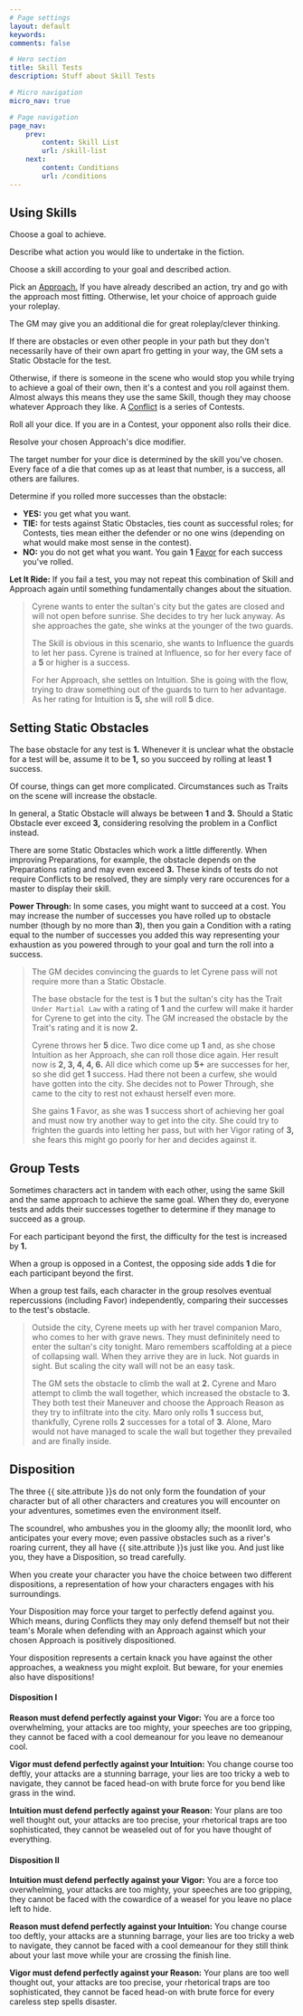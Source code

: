 ```yaml
---
# Page settings
layout: default
keywords:
comments: false

# Hero section
title: Skill Tests
description: Stuff about Skill Tests

# Micro navigation
micro_nav: true

# Page navigation
page_nav:
    prev:
        content: Skill List
        url: /skill-list
    next:
        content: Conditions
        url: /conditions
---
```


## Using Skills

Choose a goal to achieve.

Describe what action you would like to undertake in the fiction.

Choose a skill according to your goal and described action.

Pick an [Approach.](Approaches) If you have already described an action, try and go with the approach most fitting. Otherwise, let your choice of approach guide your roleplay.

The GM may give you an additional die for great roleplay/clever thinking.

If there are obstacles or even other people in your path but they don't necessarily have of their own apart fro getting in your way, the GM sets a Static Obstacle for the test.

Otherwise, if there is someone in the scene who would stop you while trying to achieve a goal of their own, then it's a contest and you roll against them. Almost always this means they use the same Skill, though they may choose whatever Approach they like. A [Conflict](Conflict) is a series of Contests.

Roll all your dice. If you are in a Contest, your opponent also rolls their dice.

Resolve your chosen Approach's dice modifier.

The target number for your dice is determined by the skill you've chosen. Every face of a die that comes up as at least that number, is a success, all others are failures.

Determine if you rolled more successes than the obstacle:

- **YES:** you get what you want.
- **TIE:** for tests against Static Obstacles, ties count as successful roles; for Contests, ties mean either the defender or no one wins (depending on what would make most sense in the contest).
- **NO:** you do not get what you want. You gain **1** [Favor](Favor) for each success you've rolled.

**Let It Ride:** If you fail a test, you may not repeat this combination of Skill and Approach again until something fundamentally changes about the situation.


> Cyrene wants to enter the sultan's city but the gates are closed and will not open before sunrise. She decides to try her luck anyway. As she approaches the gate, she winks at the younger of the two guards.
>
> The Skill is obvious in this scenario, she wants to Influence the guards to let her pass. Cyrene is trained at Influence, so for her every face of a **5** or higher is a success.
>
> For her Approach, she settles on Intuition. She is going with the flow, trying to draw something out of the guards to turn to her advantage. As her rating for Intuition is **5,** she will roll **5** dice.


## Setting Static Obstacles

The base obstacle for any test is **1.** Whenever it is unclear what the obstacle for a test will be, assume it to be **1,** so you succeed by rolling at least **1** success.

Of course, things can get more complicated. Circumstances such as Traits on the scene will increase the obstacle.

In general, a Static Obstacle will always be between **1** and **3.** Should a Static Obstacle ever exceed **3,** considering resolving the problem in a Conflict instead.

There are some Static Obstacles which work a little differently. When improving Preparations, for example, the obstacle depends on the Preparations rating and may even exceed **3.** These kinds of tests do not require Conflicts to be resolved, they are simply very rare occurences for a master to display their skill.

**Power Through:** In some cases, you might want to succeed at a cost. You may increase the number of successes you have rolled up to obstacle number (though by no more than **3**), then you gain a Condition with a rating equal to the number of successes you added this way representing your exhaustion as you powered through to your goal and turn the roll into a success.


> The GM decides convincing the guards to let Cyrene pass will not require more than a Static Obstacle.
>
> The base obstacle for the test is **1** but the sultan's city has the Trait `Under Martial Law` with a rating of **1** and the curfew will make it harder for Cyrene to get into the city. The GM increased the obstacle by the Trait's rating and it is now **2.**
>
> Cyrene throws her **5** dice. Two dice come up **1** and, as she chose Intuition as her Approach, she can roll those dice again. Her result now is **2, 3, 4, 4, 6.** All dice which come up **5+** are successes for her, so she did get **1** success. Had there not been a curfew, she would have gotten into the city. She decides not to Power Through, she came to the city to rest not exhaust herself even more.
>
> She gains **1** Favor, as she was **1** success short of achieving her goal and must now try another way to get into the city. She could try to frighten the guards into letting her pass, but with her Vigor rating of **3,** she fears this might go poorly for her and decides against it.


## Group Tests

Sometimes characters act in tandem with each other, using the same Skill and the same approach to achieve the same goal. When they do, everyone tests and adds their successes together to determine if they manage to succeed as a group.

For each participant beyond the first, the difficulty for the test is increased by **1.**

When a group is opposed in a Contest, the opposing side adds **1** die for each participant beyond the first.

When a group test fails, each character in the group resolves eventual repercussions (including Favor) independently, comparing their successes to the test's obstacle.



> Outside the city, Cyrene meets up with her travel companion Maro, who comes to her with grave news. They must defininitely need to enter the sultan's city tonight. Maro remembers scaffolding at a piece of collapsing wall. When they arrive they are in luck. Not guards in sight. But scaling the city wall will not be an easy task.
>
> The GM sets the obstacle to climb the wall at **2.** Cyrene and Maro attempt to climb the wall together, which increased the obstacle to **3.** They both test their Maneuver and choose the Approach Reason as they try to infiltrate into the city. Maro only rolls **1** success but, thankfully, Cyrene rolls **2** successes for a total of **3**. Alone, Maro would not have managed to scale the wall but together they prevailed and are finally inside.


## Disposition

The three {{ site.attribute }}s do not only form the foundation of your character but of all other characters and creatures you will encounter on your adventures, sometimes even the environment itself.

The scoundrel, who ambushes you in the gloomy ally; the moonlit lord, who anticipates your every move; even passive obstacles such as a river's roaring current, they all have {{ site.attribute }}s just like you. And just like you, they have a Disposition, so tread carefully.

When you create your character you have the choice between two different dispositions, a representation of how your characters engages with his surroundings.

Your Disposition may force your target to perfectly defend against you. Which means, during Conflicts they may only defend themself but not their team's Morale when defending with an Approach against which your chosen Approach is positively dispositioned.

Your disposition represents a certain knack you have against the other approaches, a weakness you might exploit. But beware, for your enemies also have dispositions!

#### Disposition I

**Reason must defend perfectly against your Vigor:** You are a force too overwhelming, your attacks are too mighty, your speeches are too gripping, they cannot be faced with a cool demeanour for you leave no demeanour cool.

**Vigor must defend perfectly against your Intuition:** You change course too deftly, your attacks are a stunning barrage, your lies are too tricky a web to navigate, they cannot be faced head-on with brute force for you bend like grass in the wind.

**Intuition must defend perfectly against your Reason:** Your plans are too well thought out, your attacks are too precise, your rhetorical traps are too sophisticated, they cannot be weaseled out of for you have thought of everything.

#### Disposition II

**Intuition must defend perfectly against your Vigor:** You are a force too overwhelming, your attacks are too mighty, your speeches are too gripping, they cannot be faced with the cowardice of a weasel for you leave no place left to hide.

**Reason must defend perfectly against your Intuition:** You change course too deftly, your attacks are a stunning barrage, your lies are too tricky a web to navigate, they cannot be faced with a cool demeanour for they still think about your last move while your are crossing the finish line.

**Vigor must defend perfectly against your Reason:** Your plans are too well thought out, your attacks are too precise, your rhetorical traps are too sophisticated, they cannot be faced head-on with brute force for every careless step spells disaster.
